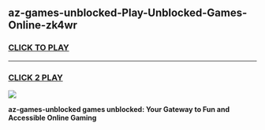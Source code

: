 
## az-games-unblocked-Play-Unblocked-Games-Online-zk4wr
<h3>
<a href="https://premium76.site?title=az-games-unblocked&ref=25A">CLICK TO PLAY</a></h3>
<hr>

<h3>
<a href="https://premium76.site?title=az-games-unblocked&ref=25A">CLICK 2 PLAY</a>
  
</h3>

<a href="https://premium76.site?title=az-games-unblocked&ref=25A"><img src="https://clearcache.store/games.png"></a>


**az-games-unblocked games unblocked: Your Gateway to Fun and Accessible Online Gaming**
